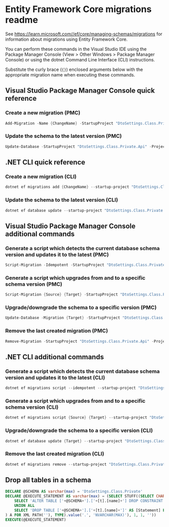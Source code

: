 # Entity Framework Core migrations readme

See <https://learn.microsoft.com//ef/core/managing-schemas/migrations> for information about migrations using Entity Framework Core.

You can perform these commands in the Visual Studio IDE using the Package Manager Console (View > Other Windows > Package Manager Console) or using the dotnet Command Line Interface (CLI) instructions.

Substitute the curly brace (`{}`) enclosed arguments below with the appropriate migration name when executing these commands.

## Visual Studio Package Manager Console quick reference

### Create a new migration (PMC)

```powershell
Add-Migration -Name {ChangeName} -StartupProject "DtoSettings.Class.Private.Api" -Project "DtoSettings.Class.Private.Infrastructure"
```

### Update the schema to the latest version (PMC)

```powershell
Update-Database -StartupProject "DtoSettings.Class.Private.Api" -Project "DtoSettings.Class.Private.Infrastructure"
```

## .NET CLI quick reference

### Create a new migration (CLI)

```powershell
dotnet ef migrations add {ChangeName} --startup-project "DtoSettings.Class.Private.Api" --project "DtoSettings.Class.Private.Infrastructure"
```

### Update the schema to the latest version (CLI)

```powershell
dotnet ef database update --startup-project "DtoSettings.Class.Private.Api" --project "DtoSettings.Class.Private.Infrastructure"
```

## Visual Studio Package Manager Console additional commands

### Generate a script which detects the current database schema version and updates it to the latest (PMC)

```powershell
Script-Migration -Idempotent -StartupProject "DtoSettings.Class.Private.Api" -Project "DtoSettings.Class.Private.Infrastructure"
```

### Generate a script which upgrades from and to a specific schema version (PMC)

```powershell
Script-Migration {Source} {Target} -StartupProject "DtoSettings.Class.Private.Api" -Project "DtoSettings.Class.Private.Infrastructure"
```

### Upgrade/downgrade the schema to a specific version (PMC)

```powershell
Update-Database -Migration {Target} -StartupProject "DtoSettings.Class.Private.Api" -Project "DtoSettings.Class.Private.Infrastructure"
```

### Remove the last created migration (PMC)

```powershell
Remove-Migration -StartupProject "DtoSettings.Class.Private.Api" -Project "DtoSettings.Class.Private.Infrastructure"
```

## .NET CLI additional commands

### Generate a script which detects the current database schema version and updates it to the latest (CLI)

```powershell
dotnet ef migrations script --idempotent --startup-project "DtoSettings.Class.Private.Api" --project "DtoSettings.Class.Private.Infrastructure"
```

### Generate a script which upgrades from and to a specific schema version (CLI)

```powershell
dotnet ef migrations script {Source} {Target} --startup-project "DtoSettings.Class.Private.Api" --project "DtoSettings.Class.Private.Infrastructure"
```

### Upgrade/downgrade the schema to a specific version (CLI)

```powershell
dotnet ef database update {Target} --startup-project "DtoSettings.Class.Private.Api" --project "DtoSettings.Class.Private.Infrastructure"
```

### Remove the last created migration (CLI)

```powershell
dotnet ef migrations remove --startup-project "DtoSettings.Class.Private.Api" --project "DtoSettings.Class.Private.Infrastructure"
```

## Drop all tables in a schema

```sql
DECLARE @SCHEMA AS varchar(max) = 'DtoSettings.Class.Private'
DECLARE @EXECUTE_STATEMENT AS varchar(max) = (SELECT STUFF((SELECT CHAR(13) + CHAR(10) + [Statement] FROM (
    SELECT 'ALTER TABLE ['+@SCHEMA+'].['+[t].[name]+'] DROP CONSTRAINT ['+[fk].[name]+']' AS [Statement] FROM [sys].[foreign_keys] AS [fk] INNER JOIN [sys].[tables] AS [t] ON [t].[object_id] = [fk].[parent_object_id] INNER JOIN [sys].[schemas] AS [s] ON [s].[schema_id] = [t].[schema_id] WHERE [s].[name] = @SCHEMA
    UNION ALL
    SELECT 'DROP TABLE ['+@SCHEMA+'].['+[t].[name]+']' AS [Statement] FROM [sys].[tables] AS [t] INNER JOIN [sys].[schemas] AS [s] ON [s].[schema_id] = [t].[schema_id] WHERE [s].[name] = @SCHEMA
) A FOR XML PATH(''), TYPE).value('.', 'NVARCHAR(MAX)'), 1, 1, ''))
EXECUTE(@EXECUTE_STATEMENT)
```
